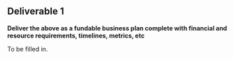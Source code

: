 ## **Deliverable 1**

**Deliver the above as a fundable business plan complete with financial
and resource requirements, timelines, metrics, etc**

To be filled in.